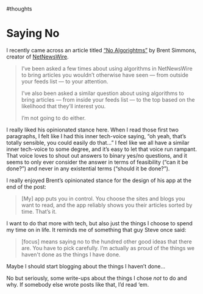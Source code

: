 #thoughts

# Saying No

I recently came across an article titled [“No Algorightms”](https://inessential.com/2019/07/02/no_algorithms) by Brent Simmons, creator of [NetNewsWire](https://ranchero.com/netnewswire/).

> I’ve been asked a few times about using algorithms in NetNewsWire to bring articles you wouldn’t otherwise have seen — from outside your feeds list — to your attention.
>
> I’ve also been asked a similar question about using algorithms to bring articles — from inside your feeds list — to the top based on the likelihood that they’ll interest you.
>
> I’m not going to do either.

I really liked his opinionated stance here. When I read those first two paragraphs, I felt like I had this inner tech-voice saying, “oh yeah, that’s totally sensible, you could easily do that...” I feel like we all have a similar inner tech-voice to some degree, and it’s easy to let that voice run rampant. That voice loves to shout out answers to binary yes/no questions, and it seems to only ever consider the answer in terms of feasibility (“can it be done?”) and never in any existential terms (“should it be done?”).

I really enjoyed Brent’s opinionated stance for the design of his app at the end of the post:

> [My] app puts you in control. You choose the sites and blogs you want to read, and the app reliably shows you their articles sorted by time. That’s it.

I want to do that more with tech, but also just the things I choose to spend my time on in life. It reminds me of something that guy Steve once said:

> [focus] means saying no to the hundred other good ideas that there are. You have to pick carefully. I’m actually as proud of the things we haven't done as the things I have done.

Maybe I should start blogging about the things I haven’t done...

No but seriously, some write-ups about the things I chose _not_ to do and why. If somebody else wrote posts like that, I’d read ‘em.
